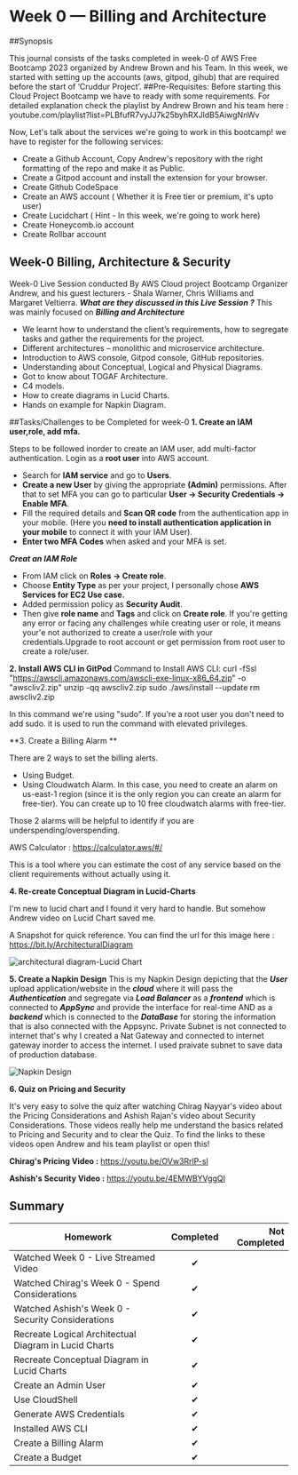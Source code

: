 # Week 0 — Billing and Architecture
##Synopsis

This journal consists of the tasks completed in week-0 of AWS Free Bootcamp 2023 organized by Andrew Brown and his Team. In this week, we started with setting up the accounts (aws, gitpod, gihub) that are required before the start of ‘Cruddur Project’.
##Pre-Requisites: 
Before starting this Cloud Project Bootcamp we have to ready with some requirements. 
For detailed explanation check the playlist by Andrew Brown and his team here : youtube.com/playlist?list=PLBfufR7vyJJ7k25byhRXJldB5AiwgNnWv

Now, Let's talk about the services we're going to work in this bootcamp!
we have to register for the following services:
- Create a Github Account, Copy Andrew's repository with the right formatting of the repo and make it as Public.
- Create a Gitpod account and install the extension for your browser.
- Create Github CodeSpace
- Create an AWS account ( Whether it is Free tier or premium, it's upto user)
- Create Lucidchart ( Hint - In this week, we're going to work here)
- Create Honeycomb.io account
- Create Rollbar account
## Week-0 Billing, Architecture & Security
Week-0 Live Session conducted By AWS Cloud project Bootcamp Organizer Andrew, and his guest lecturers -  Shala Warner, Chris Williams and Margaret Veltierra.
***What are they discussed in this Live Session ?***
This was mainly focused on ***Billing and Architecture***
- We learnt how to understand the client’s requirements,  how to segregate tasks and gather the requirements for the project. 
- Different architectures – monolithic and microservice architecture. 
- Introduction to AWS console, Gitpod console, GitHub repositories.  
- Understanding about Conceptual, Logical and Physical Diagrams. 
- Got to know about TOGAF Architecture.
- C4 models. 
- How to create diagrams in Lucid Charts. 
- Hands on example for Napkin Diagram. 

##Tasks/Challenges to be Completed for week-0
**1. Create an IAM user,role, add mfa.**

Steps to be followed inorder to create an IAM user, add multi-factor authentication.
 Login as a **root user** into AWS account.
- Search for **IAM service** and go to **Users**.
- **Create a new User** by giving the appropriate **(Admin)** permissions.
After that to set MFA you can go to particular **User -> Security Credentials -> Enable MFA**.
- Fill the required details and **Scan QR code** from the authentication app in your mobile. (Here you **need to install authentication application in your mobile** to connect it with your IAM User).
- **Enter two MFA Codes** when asked and your MFA is set.

***Creat an IAM Role***
- From IAM click on **Roles -> Create role**.
- Choose **Entity Type** as per your project, I personally chose **AWS Services for EC2 Use case.**
- Added permission policy as **Security Audit**.
- Then give **role name** and **Tags** and click on **Create role**. 
If you're getting any error or facing any challenges while creating user or role, it means your'e not authorized to create a user/role with your credentials.Upgrade to root account or get permission from root user to create a role/user.

**2. Install AWS CLI in GitPod**
Command to Install AWS CLI:
curl -fSsl "https://awscli.amazonaws.com/awscli-exe-linux-x86_64.zip" -o "awscliv2.zip"
unzip -qq awscliv2.zip
sudo ./aws/install --update
rm awscliv2.zip
       
 In this command we're using "sudo". If you're a root user you don't need to add sudo. it is used to run the command with elevated privileges.
      
      
**3. Create a Billing Alarm **

There are 2 ways to set the billing alerts.
- Using Budget.
- Using Cloudwatch Alarm. In this case, you need to create an alarm on us-east-1 region (since it is the only region you can create an alarm for free-tier). You can create up to 10 free cloudwatch alarms with free-tier.

Those 2 alarms will be helpful to identify if you are underspending/overspending.

AWS Calculator : https://calculator.aws/#/

This is a tool where you can estimate the cost of any service based on the client requirements without actually using it. 

**4. Re-create Conceptual Diagram in Lucid-Charts**

I'm new to lucid chart and I found it very hard to handle. But somehow Andrew video on Lucid Chart saved me.


A Snapshot for quick reference. You can find the url for this image here : https://bit.ly/ArchitecturalDiagram


![architectural diagram-Lucid Chart](https://user-images.githubusercontent.com/57486368/220124594-ddca8791-38b5-423f-95c0-bce1d061bba3.png)

**5. Create a Napkin Design**
This is my Napkin Design depicting that the ***User*** upload application/website in the ***cloud*** where it will pass the ***Authentication*** and segregate via ***Load Balancer*** as a ***frontend*** which is connected to ***AppSync*** and provide the interface for real-time AND as a ***backend*** which is connected to the ***DataBase*** for storing the information that is also connected with the Appsync. Private Subnet is not connected to internet that's why I created a Nat Gateway and connected to internet gateway inorder to access the internet. I used praivate subnet to save data of production database.



![Napkin Design](https://user-images.githubusercontent.com/57486368/220128228-c7d9395e-caf2-4dc6-bdd3-471196d42007.jpeg)



**6. Quiz on Pricing and Security**

It's very easy to solve the quiz after watching Chirag Nayyar's video about the Pricing Considerations and Ashish Rajan's video about Security Considerations. Those videos really help me understand the basics related to Pricing and Security and to clear the Quiz. To find the links to these videos open Andrew and his team playlist or open this!

**Chirag's Pricing Video :** https://youtu.be/OVw3RrlP-sI

**Ashish's Security Video :** https://youtu.be/4EMWBYVggQI 




## Summary

| Homework      | Completed     | Not Completed  |
| ------------- |:-------------:| -----:|
| Watched Week 0 - Live Streamed Video   | ✔ |  |
|Watched Chirag's Week 0 - Spend Considerations   | ✔     |    |
| Watched Ashish's Week 0 - Security Considerations | ✔      |   |
|Recreate Logical Architectual Diagram in Lucid Charts|✔      |   |
|Recreate Conceptual Diagram in Lucid Charts|✔      |   |
| Create an Admin User| ✔      |   |
| Use CloudShell | ✔   |   |
| Generate AWS Credentials |✔      |   |
| Installed AWS CLI | ✔   |   |
| Create a Billing Alarm | ✔      |   |
| Create a Budget | ✔  |   |
















